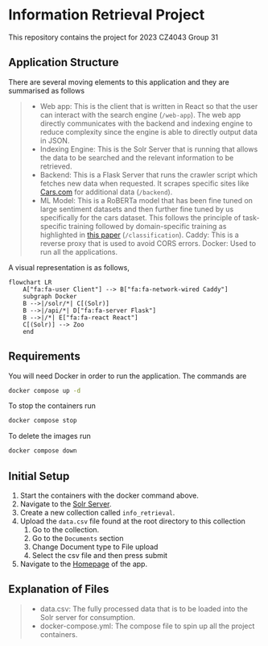 # Information Retrieval Project

This repository contains the project for 2023 CZ4043 Group 31

## Application Structure

There are several moving elements to this application and they are summarised as follows

> - Web app: This is the client that is written in React so that the user can interact with the search engine (`/web-app`). The web app directly communicates with the backend and indexing engine to reduce complexity since the engine is able to directly output data in JSON.
> - Indexing Engine: This is the Solr Server that is running that allows the data to be searched and the relevant information to be retrieved.
> - Backend: This is a Flask Server that runs the crawler script which fetches new data when requested. It scrapes specific sites like [Cars.com](https://cars.com) for additional data (`/backend`).
> - ML Model: This is a RoBERTa model that has been fine tuned on large sentiment datasets and then further fine tuned by us specifically for the cars dataset. This follows the principle of task-specific training followed by domain-specific training as highlighted in [this paper](https://arxiv.org/abs/1905.05583) (`/classification`).
> Caddy: This is a reverse proxy that is used to avoid CORS errors.
> Docker: Used to run all the applications.

A visual representation is as follows,

```mermaid
flowchart LR
    A["fa:fa-user Client"] --> B["fa:fa-network-wired Caddy"]
    subgraph Docker
    B -->|/solr/*| C[(Solr)]
    B -->|/api/*| D["fa:fa-server Flask"]
    B -->|/*| E["fa:fa-react React"]
    C[(Solr)] --> Zoo
    end
```

## Requirements

You will need Docker in order to run the application. The commands are

```bash
docker compose up -d
```

To stop the containers run

```bash
docker compose stop
```

To delete the images run

```bash
docker compose down
```

## Initial Setup

1. Start the containers with the docker command above.
2. Navigate to the [Solr Server](http://localhost/solr/).
3. Create a new collection called `info_retrieval`.
4. Upload the `data.csv` file found at the root directory to this collection
   1. Go to the collection.
   2. Go to the `Documents` section
   3. Change Document type to File upload
   4. Select the csv file and then press submit
5. Navigate to the [Homepage](http://localhost) of the app.

## Explanation of Files

> - data.csv: The fully processed data that is to be loaded into the Solr server for consumption.
> - docker-compose.yml: The compose file to spin up all the project containers.
